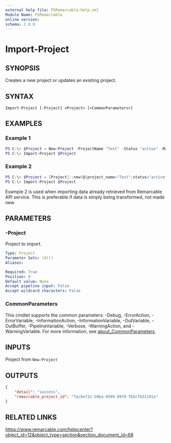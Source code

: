 ```yaml
---
external help file: PSRemarcable-help.xml
Module Name: PSRemarcable
online version:
schema: 2.0.0
---
```


# Import-Project

## SYNOPSIS
Creates a new project or updates an existing project.

## SYNTAX

```
Import-Project [-Project] <Project> [<CommonParameters>]
```

## EXAMPLES

### Example 1
```powershell
PS C:\> $Project = New-Project -ProjectName "Test" -Status "active" -MainJobNumber "123832A"
PS C:\> Import-Project $Project
```

### Example 2
```powershell
PS C:\> $Project = [Project]::new(@{project_name="Test";status="active";main_job_num="123832A"})
PS C:\> Import-Project $Project
```

Example 2 is used when importing data already retrieved from Remarcable API service. This is preferable if data is simply being transformed, not made new.

## PARAMETERS

### -Project
Project to import.

```yaml
Type: Project
Parameter Sets: (All)
Aliases:

Required: True
Position: 0
Default value: None
Accept pipeline input: False
Accept wildcard characters: False
```

### CommonParameters
This cmdlet supports the common parameters: -Debug, -ErrorAction, -ErrorVariable, -InformationAction, -InformationVariable, -OutVariable, -OutBuffer, -PipelineVariable, -Verbose, -WarningAction, and -WarningVariable. For more information, see [about_CommonParameters](http://go.microsoft.com/fwlink/?LinkID=113216).

## INPUTS

Project from `New-Project`

## OUTPUTS

```json
{
    "detail": "success",
    "remarcable_project_id": "facbef31-50ba-4599-99f8-765cf631191a"
}
```

## RELATED LINKS
https://www.remarcable.com/helpcenter?object_id=12&object_type=section&section_document_id=68